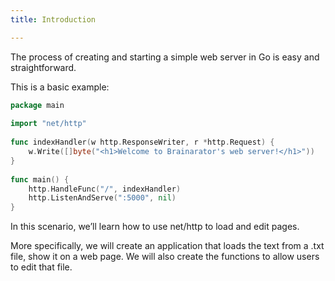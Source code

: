 ```yaml
---
title: Introduction

---
```

<!--Introduction-->

The process of creating and starting a simple web server in Go is easy and straightforward. 

This is a basic example:

```go
package main
 
import "net/http"
 
func indexHandler(w http.ResponseWriter, r *http.Request) {
    w.Write([]byte("<h1>Welcome to Brainarator's web server!</h1>"))
}
 
func main() {
    http.HandleFunc("/", indexHandler)
    http.ListenAndServe(":5000", nil)
}
```

In this scenario, we’ll learn how to use net/http to load and edit pages. 

More specifically, we will create an application that loads the text from a .txt file, show it on a web page. We will also create the functions to allow users to edit that file.